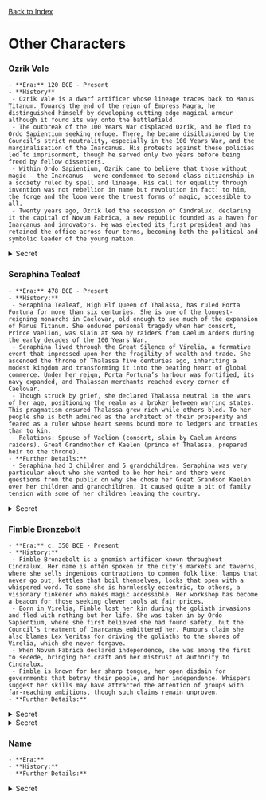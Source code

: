 [Back to Index](../Characters.md) 
# Other Characters


### Ozrik Vale
    - **Era:** 120 BCE - Present
    - **History**
     - Ozrik Vale is a dwarf artificer whose lineage traces back to Manus Titanum. Towards the end of the reign of Empress Magra, he distinguished himself by developing cutting edge magical armour although it found its way onto the battlefield.
     - The outbreak of the 100 Years War displaced Ozrik, and he fled to Ordo Sapientium seeking refuge. There, he became disillusioned by the Council’s strict neutrality, especially in the 100 Years War, and the marginalisation of the Inarcanus. His protests against these policies led to imprisonment, though he served only two years before being freed by fellow dissenters.
     - Within Ordo Sapientium, Ozrik came to believe that those without magic — the Inarcanus — were condemned to second-class citizenship in a society ruled by spell and lineage. His call for equality through invention was not rebellion in name but revolution in fact: to him, the forge and the loom were the truest forms of magic, accessible to all.
     - Twenty years ago, Ozrik led the secession of Cindralux, declaring it the capital of Novum Fabrica, a new republic founded as a haven for Inarcanus and innovators. He was elected its first president and has retained the office across four terms, becoming both the political and symbolic leader of the young nation.

<details><summary>Secret</summary>
    
    - **Motivations**
      - As Ozrik's new republic took form in Novum Fabrica, he found that liberty without order was chaos. He accepted power not out of greed, but conviction that only his hand could hold the balance — a belief that would make him both savior and sovereign

</details>

### Seraphina Tealeaf
    - **Era:** 478 BCE - Present
    - **History:**
     - Seraphina Tealeaf, High Elf Queen of Thalassa, has ruled Porta Fortuna for more than six centuries. She is one of the longest-reigning monarchs in Caelovar, old enough to see much of the expansion of Manus Titanum. She endured personal tragedy when her consort, Prince Vaelion, was slain at sea by raiders from Caelum Ardens during the early decades of the 100 Years War.
     - Seraphina lived through the Great Silence of Virelia, a formative event that impressed upon her the fragility of wealth and trade. She ascended the throne of Thalassa five centuries ago, inheriting a modest kingdom and transforming it into the beating heart of global commerce. Under her reign, Porta Fortuna’s harbour was fortified, its navy expanded, and Thalassan merchants reached every corner of Caelovar.
     - Though struck by grief, she declared Thalassa neutral in the wars of her age, positioning the realm as a broker between warring states. This pragmatism ensured Thalassa grew rich while others bled. To her people she is both admired as the architect of their prosperity and feared as a ruler whose heart seems bound more to ledgers and treaties than to kin.
     - Relations: Spouse of Vaelion (consort, slain by Caelum Ardens raiders). Great Grandmother of Kaelen (prince of Thalassa, prepared heir to the throne).
    - **Further Details:**
     - Seraphina had 3 children and 5 grandchildren. Seraphina was very particular about who she wanted to be her heir and there were questions from the public on why she chose her Great Grandson Kaelen over her children and grandchildren. It caused quite a bit of family tension with some of her children leaving the country.

<details><summary>Secret</summary>
    - **Motivations**
     - She is very protective of her secret and behind the scenes it causes her quite a lot of paranoia. However, she wants to use Serpent & Ember to secretly undermine and control other countries without it being known that she is behind the scenes. Serpent & Ember might sell arms to the enemies of Thalassa's allies to ensure a war rages longer than it should. She may use Serpent & Ember to blackmail people she sees as competition or threats. In her mind, she is just doing what is best for Thalassa and trying to get around global politics by hiding away her more devious actions. A small part of her knows that what she is doing is wrong and unethical, but she believes that it helps keep rival nations less powerful.
     - She felt threatened by Pactum Vesperae's growing rivalry with Thalassa. While they had not reached the level of power of Thalassa, Seraphina felt it posed a threat to Thalassa. She secretly supplied arms to Dominatus Rex in their fight against Pactum Vesperae. However, she made sure that it could not be tied back to Thalassa so she instructed her smugglers to remove all markings that could tie the arms to Thalassa.
     - She knows about the mining operation in The Badlands though Serpent & Ember. She knows that there are people in the Hollow Coin Syndicate that buy the rare metals from the mines but she doesn't know what the metals are used for and why it gets such a high price.
     - Her greatest deception endures in the shadows of her own harbours. She is the Serpent of Serpent & Ember — a queen who bartered her crown’s purity to keep her realm fed and her rivals blind. The Syndicate is both her sin and her surviva
</details>

### Fimble Bronzebolt
    - **Era:** c. 350 BCE - Present
    - **History:**
     - Fimble Bronzebolt is a gnomish artificer known throughout Cindralux. Her name is often spoken in the city’s markets and taverns, where she sells ingenious contraptions to common folk like: lamps that never go out, kettles that boil themselves, locks that open with a whispered word. To some she is harmlessly eccentric, to others, a visionary tinkerer who makes magic accessible. Her workshop has become a beacon for those seeking clever tools at fair prices.
     - Born in Virelia, Fimble lost her kin during the goliath invasions and fled with nothing but her life. She was taken in by Ordo Sapientium, where she first believed she had found safety, but the Council’s treatment of Inarcanus embittered her. Rumours claim she also blames Lex Veritas for driving the goliaths to the shores of Virelia, which she never forgave.
     - When Novum Fabrica declared independence, she was among the first to secede, bringing her craft and her mistrust of authority to Cindralux.
     - Fimble is known for her sharp tongue, her open disdain for governments that betray their people, and her independence. Whispers suggest her skills may have attracted the attention of groups with far-reaching ambitions, though such claims remain unproven.
    - **Further Details:**

<details><summary>Secret</summary>
    - **Motivations**
     - Fimble is driven by the memory of betrayal—first by the destruction of her homeland, then by Ordo Sapientium’s dismissal of Inarcanus. Her inventions are not merely for comfort or trade; she believes technology should empower the common folk against corrupt powers.
     - Some say she has already supplied hidden groups—perhaps even Serpent & Ember with devices that give them an edge in smuggling or sabotage. Whether knowingly or not, her tools may already be shaping conflicts across Caelovar.
</details>

<details><summary>Secret</summary>

### Drazkul Vurntash
    - **Era:** c. 376 BCE - Present
    - **History:**
     - Drazkul was once a duergar artificer armourer from the Eastern Isle, near Umbra Exilium. When Dominatus Rex marched north and burned his homeland, he watched his country collapse, his pleas to trading partners unanswered. Among the invaders he saw soldiers clad in Thalassan-forged armour, their insignia crudely scratched away. To Drazkul, this was proof of betrayal.
     - In desperation, he turned to the goddess Daraksha, who answered through her cult, the Hollow Coin Syndicate. They stole blueprints for warforged directly from Esochrein’s vaults—an act thought impossible. In exchange, Daraksha possessed Drazkul, binding his soul and twisting his will. From then on, he became her pawn, compelled to carry out her designs or face an unspeakable end.
     - Drazkul forged an army of warforged using the souls of refugees, captured prisoners and children, convincing himself he was saving them from death. He overthrew the duergar elders and led his machines against Dominatus Rex, winning at terrible cost—tens of thousands of lives bound into steel husks. Soon after, the Eastern Isle fell silent.
     - Now, Drazkul supplies Tharnak with warforged, though he intends one day to betray him. His true aim is revenge against Thalassa and, through Daraksha’s will, to plunge Caelovar into chaos, breaking every fragile alliance. He is not yet known to history; his name is a shadow, his existence erased. But the chaos spreading across Caelovar and Virelia is his legacy taking shape.
    - **Further Details:**
     - The pact with Daraksha has increased his lifespan. Daraksha imbues him with enough life force to carry out her will. It is a curse on him.
    - **Motivations**
     - He wants to save his people. He cannot bend the will of Daraksha after making his pact with her. He does not know if his intentions to sow chaos in Caelovar are his own or Daraksha's. In his mind, he is constantly fighting her will and in glimpses sees the horrors that he has created. However, Daraksha's power largely overwhelms Drazkul making his moments of clarity fleeting.
</details>

### Name
    - **Era:**
    - **History:**
    - **Further Details:**

<details><summary>Secret</summary>
    - **Motivations**
</details>

